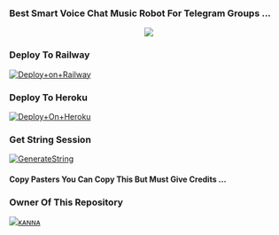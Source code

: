 ### Best Smart Voice Chat Music Robot For Telegram Groups ...


<p align="center"><a href="https://t.me/adityahalder"><img src="https://telegra.ph/file/da8dd4de036338842174c.jpg"></a></p>




### Deploy To Railway

[![Deploy+on+Railway](https://railway.app/button.svg)](https://railway.app/new/template?template=https://github.com/blackcat097/AdityaPlayer-1&envs=API_ID,API_HASH,BOT_TOKEN,STRING_SESSION)


### Deploy To Heroku

[![Deploy+On+Heroku](https://www.herokucdn.com/deploy/button.svg)](https://heroku.com/deploy?template=https://github.com/AdityaCheats/AdityaPlayer)



### Get String Session

[![GenerateString](https://img.shields.io/badge/repl.it-generateString-yellowgreen)](https://replit.com/@AdityaHalder/StringSession)



#### Copy Pasters You Can Copy This But Must Give Credits ...

### Owner Of This Repository
[![ᴋᴀɴɴᴀ]()](https://t.me/TgShadow_fighter)
